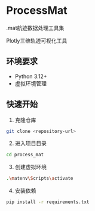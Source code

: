 # ProcessMat

.mat航迹数据处理工具集

Plotly三维轨迹可视化工具

## 环境要求

- Python 3.12+
- 虚拟环境管理

## 快速开始

1. 克隆仓库
```bash
git clone <repository-url>
```

2. 进入项目目录
```bash
cd process_mat
```
3. 创建虚拟环境
```bash
.\matenv\Scripts\activate
```
4. 安装依赖
```bash
pip install -r requirements.txt